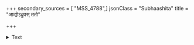 +++
secondary_sources = [ "MSS_4788",]
jsonClass = "Subhaashita"
title = "आद्योऽध्रुवस् ततो"

+++

<details><summary>Text</summary>

आद्योऽध्रुवस् ततो मण्ठः प्रतिमण्ठो निसारुकः।  
अडतालस् ततो राग एकताली च संमता॥
</details>
